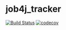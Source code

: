 # job4j_tracker

[![Build Status](https://travis-ci.com/alexlife9/job4j_tracker.svg?branch=master)](https://travis-ci.com/alexlife9/job4j_tracker)
[![codecov](https://codecov.io/gh/alexlife9/job4j_tracker/branch/master/graph/badge.svg?token=7S8K81SIZ7)](https://codecov.io/gh/alexlife9/job4j_tracker)
